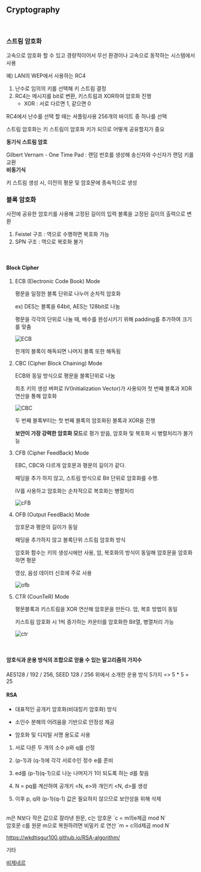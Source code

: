## Cryptography
<br>

### 스트림 암호화

고속으로 암호화 할 수 있고 경량적이어서 무선 환경이나 고속으로 동작하는 시스템에서 사용

예) LAN의 WEP에서 사용하는 RC4

1. 난수로 임의의 키를 선택해 키 스트림 결정
2. RC4는 메시지를 bit로 변환, 키스트림과 XOR하여 암호화 진행
   - XOR : 서로 다르면 1, 같으면 0

RC4에서 난수를 선택 할 때는 셔플링사용 256개의 바이트 중 하나를 선택



스트림 암호화는 키 스트림이 암호화 키가 되므로 어떻게 공유할지가 중요
<br>


**동기식 스트림 암호**

Gilbert Vernam - One Time Pad : 랜덤 번호를 생성해 송신자와 수신자가 랜덤 키를 교환
<br>
**비동기식**

키 스트림 생성 시, 이전의 평문 및 암호문에 종속적으로 생성
<br>




### 블록 암호화

사전에 공유한 암호키를 사용해 고정된 길이의 입력 블록을 고정된 길이의 출력으로 변환

1. Feistel 구조 : 역으로 수행하면 복호화 가능
2. SPN 구조 : 역으로 복호화 불가
<br>


#### Block Cipher

1. ECB (Electronic Code Book) Mode

   평문을 일정한 블록 단위로 나누어 순차적 암호화

   ex) DES는 블록을 64bit, AES는 128bit로 나눔

   평문을 각각의 단위로 나눌 때, 배수를 완성시키기 위해 padding를 추가하여 크기를 맞춤

   ![ECB](https://upload.wikimedia.org/wikipedia/commons/thumb/d/d6/ECB_encryption.svg/601px-ECB_encryption.svg.png)

   한개의 블록이 해독되면 나머지 블록 또한 해독됨

   

2. CBC (Cipher Block Chaining) Mode

   ECB와 동일 방식으로 평문을 블록단위로 나눔

   최초 키의 생성 버퍼로 IV(Initialization Vector)가 사용되어 첫 번째 블록과 XOR 연산을 통해 암호화

   ![CBC](https://upload.wikimedia.org/wikipedia/commons/d/d3/Cbc_encryption.png)

   두 번째 블록부터는 첫 번째 블록의 암호화된 블록과 XOR을 진행

   **보안이 가장 강력한 암호화 모드**로 평가 받음, 암호화 및 복호화 시 병렬처리가 불가능

   

3. CFB (Cipher FeedBack) Mode

   EBC, CBC와 다르게 암호문과 평문의 길이가 같다.

   패딩을 추가 하지 않고, 스트림 방식으로 Bit 단위로 암호화를 수행.

   IV를 사용하고 암호화는 순차적으로 복호화는 병렬처리

   ![cFB](https://upload.wikimedia.org/wikipedia/commons/thumb/9/9d/CFB_encryption.svg/601px-CFB_encryption.svg.png)

   

4. OFB (Output FeedBack) Mode

   암호문과 평문의 길이가 동일

   패딩을 추가하지 않고 블록단위 스트림 암호화 방식

   암호화 함수는 키의 생성시에만 사용, 암, 복호화의 방식이 동일해 암호문을 암호화 하면 평문

   영상, 음성 데이터 신호에 주로 사용

   ![ofb](https://upload.wikimedia.org/wikipedia/commons/thumb/f/f5/OFB_decryption.svg/601px-OFB_decryption.svg.png)

   

5. CTR (CounTeR) Mode

   평문블록과 키스트림을 XOR 연산해 암호문을 만든다. 암, 복호 방법이 동일

   키스트림 암호화 시 1씩 증가하는 카운터를 암호화한 Bit열, 병열처리 가능

   ![ctr](https://upload.wikimedia.org/wikipedia/commons/thumb/4/4d/CTR_encryption_2.svg/601px-CTR_encryption_2.svg.png)
<br>

#### 암호식과 운용 방식의 조합으로 얻을 수 있는 알고리즘의 가지수
AES128 / 192 / 256, SEED 128 / 256
위에서 소개한 운용 방식 5가지 => 5 * 5 = 25
<br>

#### RSA

- 대표적인 공개키 암호화(비대칭키 암호화) 방식

- 소인수 분해의 어려움을 기반으로 안정성 제공

- 암호화 및 디지털 서명 용도로 사용

1. 서로 다른 두 개의 소수 p와 q를 선정

2. (p-1)과 (q-1)에 각각 서로수인 정수 e를 준비

3. ed를 (p-1)(q-1)으로 나눈 나머지가 1이 되도록 하는 d를 찾음

4. N = pq를 계산하여 공개키 <N, e>와 개인키 <N, d>를 생성

5. 이후 p, q와 (p-1)(q-1) 값은 필요하지 않으므로 보안성을 위해 삭제
<br>
m은 N보다 작은 값으로 잘라낸 원문, c는 암호문 `c = m의e제곱 mod N`<br>
암호문 c를 원문 m으로 복원하려면 비밀키 <N, d>로 연산 `m = c의d제곱 mod N`<br>


https://wkdtjsgur100.github.io/RSA-algorithm/
<br>


기타

[비제네르](https://www.guballa.de/vigenere-solver)
